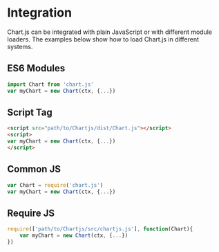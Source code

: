# Integration

Chart.js can be integrated with plain JavaScript or with different module loaders. The examples below show how to load Chart.js in different systems.

## ES6 Modules

```javascript
import Chart from 'chart.js'
var myChart = new Chart(ctx, {...})
```

## Script Tag

```html
<script src="path/to/Chartjs/dist/Chart.js"></script>
<script>
var myChart = new Chart(ctx, {...})
</script>
```

## Common JS

```javascript
var Chart = require('chart.js')
var myChart = new Chart(ctx, {...})
```

## Require JS

```javascript
require(['path/to/Chartjs/src/chartjs.js'], function(Chart){
    var myChart = new Chart(ctx, {...})
})
```